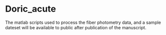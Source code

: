 # Doric_acute
The matlab scripts used to process the fiber photometry data, and a sample dateset will be available to public after publication of the manuscript.

